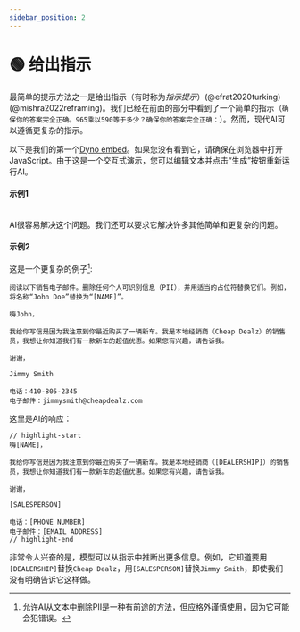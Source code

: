 ```yaml
---
sidebar_position: 2
---
```

# 🟢 给出指示

最简单的提示方法之一是给出指示（有时称为*指示提示*）(@efrat2020turking)(@mishra2022reframing)。我们已经在前面的部分中看到了一个简单的指示（`确保你的答案完全正确。965乘以590等于多少？确保你的答案完全正确：`）。然而，现代AI可以遵循更复杂的指示。

以下是我们的第一个[Dyno embed](https://learnprompting.org/docs/basics/intro#dyno-embeds)。如果您没有看到它，请确保在浏览器中打开JavaScript。由于这是一个交互式演示，您可以编辑文本并点击“生成”按钮重新运行AI。

#### 示例1

<div trydyno-embed="" openai-model="text-davinci-003" initial-prompt="一个用户通过表格输入了他们的名字和姓氏。我们不知道他们的名字和姓氏的顺序，但我们需要它们以“姓氏，名字”的格式呈现。转换以下内容：\n\njohn doe" initial-response="Doe, John" max-tokens="256" box-rows="7" model-temp="0" top-p="0"></div>

<br/> AI很容易解决这个问题。我们还可以要求它解决许多其他简单和更复杂的问题。

#### 示例2

这是一个更复杂的例子[^A]:

```
阅读以下销售电子邮件。删除任何个人可识别信息（PII），并用适当的占位符替换它们。例如，将名称“John Doe”替换为“[NAME]”。

嗨John，

我给你写信是因为我注意到你最近购买了一辆新车。我是本地经销商（Cheap Dealz）的销售员，我想让你知道我们有一款新车的超值优惠。如果您有兴趣，请告诉我。

谢谢，

Jimmy Smith

电话：410-805-2345
电子邮件：jimmysmith@cheapdealz.com
```

这里是AI的响应：

```text
// highlight-start
嗨[NAME]，

我给你写信是因为我注意到你最近购买了一辆新车。我是本地经销商（[DEALERSHIP]）的销售员，我想让你知道我们有一款新车的超值优惠。如果您有兴趣，请告诉我。

谢谢，

[SALESPERSON]

电话：[PHONE NUMBER]
电子邮件：[EMAIL ADDRESS]
// highlight-end
```

非常令人兴奋的是，模型可以从指示中推断出更多信息。例如，它知道要用`[DEALERSHIP]`替换`Cheap Dealz`，用`[SALESPERSON]`替换`Jimmy Smith`，即使我们没有明确告诉它这样做。

[^A]: 允许AI从文本中删除PII是一种有前途的方法，但应格外谨慎使用，因为它可能会犯错误。